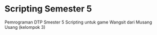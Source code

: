 # Scripting Semester 5
 Pemrograman DTP Smester 5
Scripting untuk game Wangsit dari Musang Usang (kelompok 3)
